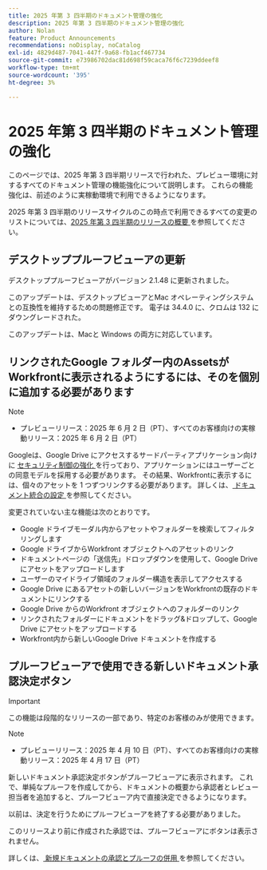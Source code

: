 ```yaml
---
title: 2025 年第 3 四半期のドキュメント管理の強化
description: 2025 年第 3 四半期のドキュメント管理の強化
author: Nolan
feature: Product Announcements
recommendations: noDisplay, noCatalog
exl-id: 4829d487-7041-447f-9a68-fb1acf467734
source-git-commit: e73986702dac81d698f59caca76f6c7239ddeef8
workflow-type: tm+mt
source-wordcount: '395'
ht-degree: 3%

---
```


# 2025 年第 3 四半期のドキュメント管理の強化

このページでは、2025 年第 3 四半期リリースで行われた、プレビュー環境に対するすべてのドキュメント管理の機能強化について説明します。 これらの機能強化は、前述のように実稼動環境で利用できるようになります。

2025 年第 3 四半期のリリースサイクルのこの時点で利用できるすべての変更のリストについては、[2025 年第 3 四半期のリリースの概要 ](/help/quicksilver/product-announcements/product-releases/25-q3-release-activity/25-q3-release-overview.md) を参照してください。

## デスクトッププルーフビューアの更新

デスクトッププルーフビューアがバージョン 2.1.48 に更新されました。

このアップデートは、デスクトップビューアとMac オペレーティングシステムとの互換性を維持するための問題修正です。 電子は 34.4.0 に、クロムは 132 にダウングレードされた。

このアップデートは、Macと Windows の両方に対応しています。


## リンクされたGoogle フォルダー内のAssetsがWorkfrontに表示されるようにするには、そのを個別に追加する必要があります

>[!NOTE]
>
>* プレビューリリース：2025 年 6 月 2 日（PT）、すべてのお客様向けの実稼動リリース：2025 年 6 月 2 日（PT）

Googleは、Google Drive にアクセスするサードパーティアプリケーション向けに [ セキュリティ制御の強化 ](https://workspace.google.com/blog/product-announcements/enhancing-security-controls-for-google-drive-third-party-apps) を行っており、アプリケーションにはユーザーごとの同意モデルを採用する必要があります。 その結果、Workfrontに表示するには、個々のアセットを 1 つずつリンクする必要があります。 詳しくは、[ ドキュメント統合の設定 ](/help/quicksilver/administration-and-setup/configure-integrations/configure-document-integrations.md) を参照してください。

変更されていない主な機能は次のとおりです。

* Google ドライブモーダル内からアセットやフォルダーを検索してフィルタリングします
* Google ドライブからWorkfront オブジェクトへのアセットのリンク
* ドキュメントページの「送信先」ドロップダウンを使用して、Google Drive にアセットをアップロードします
* ユーザーのマイドライブ領域のフォルダー構造を表示してアクセスする
* Google Drive にあるアセットの新しいバージョンをWorkfrontの既存のドキュメントにリンクする
* Google Drive からのWorkfront オブジェクトへのフォルダーのリンク
* リンクされたフォルダーにドキュメントをドラッグ&amp;ドロップして、Google Drive にアセットをアップロードする
* Workfront内から新しいGoogle Drive ドキュメントを作成する


## プルーフビューアで使用できる新しいドキュメント承認決定ボタン

>[!IMPORTANT]
>
>この機能は段階的なリリースの一部であり、特定のお客様のみが使用できます。

>[!NOTE]
>
>* プレビューリリース：2025 年 4 月 10 日（PT）、すべてのお客様向けの実稼動リリース：2025 年 4 月 17 日（PT）

新しいドキュメント承認決定ボタンがプルーフビューアに表示されます。 これで、単純なプルーフを作成してから、ドキュメントの概要から承認者とレビュー担当者を追加すると、プルーフビューア内で直接決定できるようになります。

以前は、決定を行うためにプルーフビューアを終了する必要がありました。

このリリースより前に作成された承認では、プルーフビューアにボタンは表示されません。

詳しくは、[ 新規ドキュメントの承認とプルーフの併用 ](/help/quicksilver/review-and-approve-work/document-reviews-and-approvals/doc-approvals-and-proofing.md) を参照してください。
